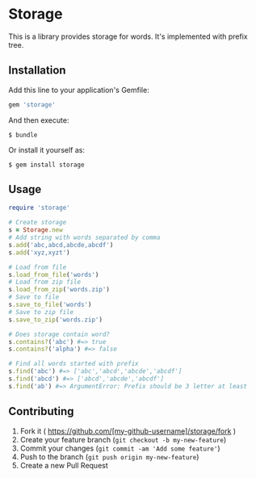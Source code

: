 # Storage

This is a library provides storage for words. It's implemented with prefix tree.

## Installation

Add this line to your application's Gemfile:

```ruby
gem 'storage'
```

And then execute:

    $ bundle

Or install it yourself as:

    $ gem install storage

## Usage

```ruby
require 'storage'

# Create storage
s = Storage.new
# Add string with words separated by comma
s.add('abc,abcd,abcde,abcdf')
s.add('xyz,xyzt')

# Load from file
s.load_from_file('words')
# Load from zip file
s.load_from_zip('words.zip')
# Save to file
s.save_to_file('words')
# Save to zip file
s.save_to_zip('words.zip')

# Does storage contain word?
s.contains?('abc') #=> true
s.contains?('alpha') #=> false

# Find all words started with prefix
s.find('abc') #=> ['abc','abcd','abcde','abcdf']
s.find('abcd') #=> ['abcd','abcde','abcdf']
s.find('ab') #=> ArgumentError: Prefix should be 3 letter at least
```

## Contributing

1. Fork it ( https://github.com/[my-github-username]/storage/fork )
2. Create your feature branch (`git checkout -b my-new-feature`)
3. Commit your changes (`git commit -am 'Add some feature'`)
4. Push to the branch (`git push origin my-new-feature`)
5. Create a new Pull Request
